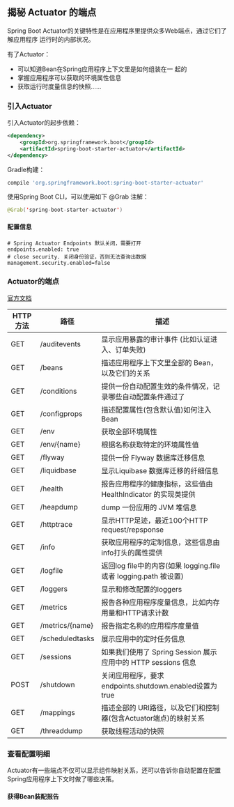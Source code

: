 ## 揭秘 Actuator 的端点

Spring Boot Actuator的关键特性是在应用程序里提供众多Web端点，通过它们了解应用程序
运行时的内部状况。

有了Actuator：

- 可以知道Bean在Spring应用程序上下文里是如何组装在一
  起的
- 掌握应用程序可以获取的环境属性信息
- 获取运行时度量信息的快照……

### 引入Actuator

引入Actuator的起步依赖：

```xml
<dependency>
	<groupId>org.springframework.boot</groupId>
	<artifactId>spring-boot-starter-actuator</artifactId>
</dependency>
```

Gradle构建：

```groovy
compile 'org.springframework.boot:spring-boot-starter-actuator'
```

使用Spring Boot CLI，可以使用如下 @Grab 注解：

```java
@Grab('spring-boot-starter-actuator')
```

#### 配置信息

```properties
# Spring Actuator Endpoints 默认关闭，需要打开
endpoints.enabled: true
# close security. 关闭身份验证，否则无法查询出数据
management.security.enabled=false
```

### Actuator的端点

[官方文档](https://docs.spring.io/spring-boot/docs/current/reference/html/production-ready-endpoints.html)

| HTTP 方法 | 路径            | 描述                                                         |
| --------- | --------------- | ------------------------------------------------------------ |
| GET       | /auditevents    | 显示应用暴露的审计事件 (比如认证进入、订单失败)              |
| GET       | /beans          | 描述应用程序上下文里全部的 Bean，以及它们的关系              |
| GET       | /conditions     | 提供一份自动配置生效的条件情况，记录哪些自动配置条件通过了   |
| GET       | /configprops    | 描述配置属性(包含默认值)如何注入Bean                         |
| GET       | /env            | 获取全部环境属性                                             |
| GET       | /env/{name}     | 根据名称获取特定的环境属性值                                 |
| GET       | /flyway         | 提供一份 Flyway 数据库迁移信息                               |
| GET       | /liquidbase     | 显示Liquibase 数据库迁移的纤细信息                           |
| GET       | /health         | 报告应用程序的健康指标，这些值由 HealthIndicator 的实现类提供 |
| GET       | /heapdump       | dump 一份应用的 JVM 堆信息                                   |
| GET       | /httptrace      | 显示HTTP足迹，最近100个HTTP request/repsponse                |
| GET       | /info           | 获取应用程序的定制信息，这些信息由info打头的属性提供         |
| GET       | /logfile        | 返回log file中的内容(如果 logging.file 或者 logging.path 被设置) |
| GET       | /loggers        | 显示和修改配置的loggers                                      |
| GET       | /metrics        | 报告各种应用程序度量信息，比如内存用量和HTTP请求计数         |
| GET       | /metrics/{name} | 报告指定名称的应用程序度量值                                 |
| GET       | /scheduledtasks | 展示应用中的定时任务信息                                     |
| GET       | /sessions       | 如果我们使用了 Spring Session 展示应用中的 HTTP sessions 信息 |
| POST      | /shutdown       | 关闭应用程序，要求endpoints.shutdown.enabled设置为true       |
| GET       | /mappings       | 描述全部的 URI路径，以及它们和控制器(包含Actuator端点)的映射关系 |
| GET       | /threaddump     | 获取线程活动的快照                                           |

### 查看配置明细

Actuator有一些端点不仅可以显示组件映射关系，还可以告诉你自动配置在配置
Spring应用程序上下文时做了哪些决策。

#### 获得Bean装配报告





